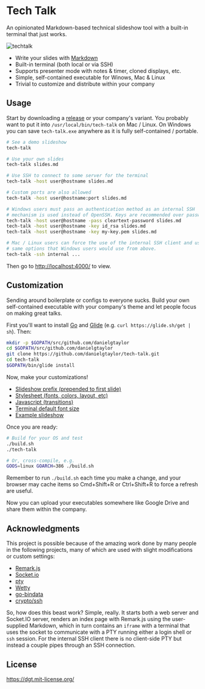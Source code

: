 # Tech Talk

An opinionated Markdown-based technical slideshow tool with a built-in terminal that just works.

![techtalk](https://cloud.githubusercontent.com/assets/106826/22236695/229d6c66-e1bc-11e6-9bf2-5b8cfa500e91.gif)

- Write your slides with [Markdown](https://github.com/gnab/remark/wiki/Markdown)
- Built-in terminal (both local or via SSH)
- Supports presenter mode with notes & timer, cloned displays, etc.
- Simple, self-contained executable for Winows, Mac & Linux
- Trivial to customize and distribute within your company

## Usage

Start by downloading a [release](https://github.com/danielgtaylor/tech-talk/releases) or your company's variant. You probably want to put it into `/usr/local/bin/tech-talk` on Mac / Linux. On Windows you can save `tech-talk.exe` anywhere as it is fully self-contained / portable.

```sh
# See a demo slideshow
tech-talk

# Use your own slides
tech-talk slides.md

# Use SSH to connect to some server for the terminal
tech-talk -host user@hostname slides.md

# Custom ports are also allowed
tech-talk -host user@hostname:port slides.md

# Windows users must pass an authentication method as an internal SSH
# mechanism is used instead of OpenSSH. Keys are recommended over passwords.
tech-talk -host user@hostname -pass cleartext-password slides.md
tech-talk -host user@hostname -key id_rsa slides.md
tech-talk -host user@hostname -key my-key.pem slides.md

# Mac / Linux users can force the use of the internal SSH client and use the
# same options that Windows users would use from above.
tech-talk -ssh internal ...
```

Then go to [http://localhost:4000/](http://localhost:4000/) to view.

## Customization

Sending around boilerplate or configs to everyone sucks. Build your own self-contained executable with your company's theme and let people focus on making great talks.

First you'll want to install [Go](https://golang.org/) and [Glide](https://github.com/Masterminds/glide) (e.g. `curl https://glide.sh/get | sh`). Then:

```sh
mkdir -p $GOPATH/src/github.com/danielgtaylor
cd $GOPATH/src/github.com/danielgtaylor
git clone https://github.com/danielgtaylor/tech-talk.git
cd tech-talk
$GOPATH/bin/glide install
```

Now, make your customizations!

- [Slideshow prefix (prepended to first slide)](https://github.com/danielgtaylor/tech-talk/tree/master/data/prefix.md)
- [Stylesheet (fonts, colors, layout, etc)](https://github.com/danielgtaylor/tech-talk/tree/master/www/style.css)
- [Javascript (transitions)](https://github.com/danielgtaylor/tech-talk/tree/master/www/script.js)
- [Terminal default font size](https://github.com/danielgtaylor/tech-talk/tree/master/www/wetty/wetty.js)
- [Example slideshow](https://github.com/danielgtaylor/tech-talk/tree/master/data/example.md)

Once you are ready:

```sh
# Build for your OS and test
./build.sh
./tech-talk

# Or, cross-compile, e.g.
GOOS=linux GOARCH=386 ./build.sh
```

Remember to run `./build.sh` each time you make a change, and your browser may cache items so Cmd+Shift+R or Ctrl+Shift+R to force a refresh are useful.

Now you can upload your executables somewhere like Google Drive and share them within the company.

## Acknowledgments

This project is possible because of the amazing work done by many people in the following projects, many of which are used with slight modifications or custom settings:

- [Remark.js](https://github.com/gnab/remark#remark)
- [Socket.io](https://github.com/googollee/go-socket.io)
- [pty](https://github.com/kr/pty)
- [Wetty](https://github.com/krishnasrinivas/wetty)
- [go-bindata](https://github.com/jteeuwen/go-bindata)
- [crypto/ssh](https://godoc.org/golang.org/x/crypto/ssh)

So, how does this beast work? Simple, really. It starts both a web server and Socket.IO server, renders an index page with Remark.js using the user-supplied Markdown, which in turn contains an `iframe` with a terminal that uses the socket to communicate with a PTY running either a login shell or `ssh` session. For the internal SSH client there is no client-side PTY but instead a couple pipes through an SSH connection.

## License

https://dgt.mit-license.org/
